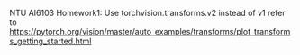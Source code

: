 NTU AI6103 Homework1:
Use torchvision.transforms.v2 instead of v1
refer to https://pytorch.org/vision/master/auto_examples/transforms/plot_transforms_getting_started.html
